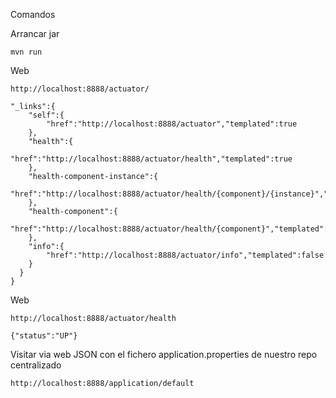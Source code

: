 Comandos

Arrancar jar
``` 
mvn run 
```
Web
````
http://localhost:8888/actuator/

"_links":{
    "self":{
        "href":"http://localhost:8888/actuator","templated":true
    },
    "health":{
        "href":"http://localhost:8888/actuator/health","templated":true
    },
    "health-component-instance":{
        "href":"http://localhost:8888/actuator/health/{component}/{instance}","templated":true
    },
    "health-component":{
        "href":"http://localhost:8888/actuator/health/{component}","templated":true
    },
    "info":{
        "href":"http://localhost:8888/actuator/info","templated":false
    }
  }
}
````
Web
```
http://localhost:8888/actuator/health

{"status":"UP"}
```

Visitar via web JSON con el fichero application.properties de nuestro repo centralizado
```
http://localhost:8888/application/default
```